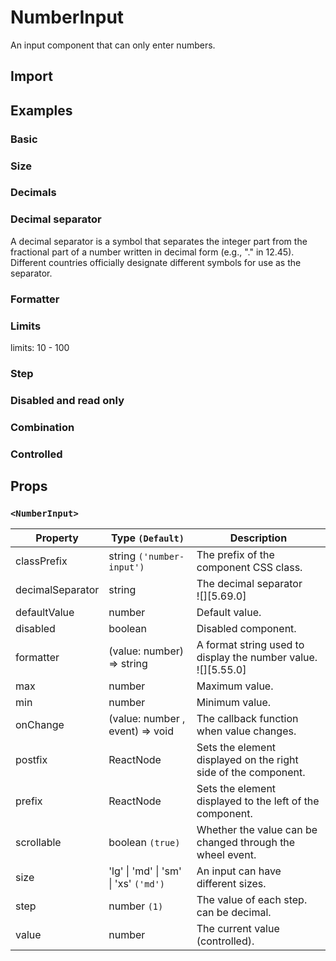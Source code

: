 # NumberInput

An input component that can only enter numbers.

## Import

<!--{include:<import-guide>}-->

## Examples

### Basic

<!--{include:`basic.md`}-->

### Size

<!--{include:`size.md`}-->

### Decimals

<!--{include:`decimals.md`}-->

### Decimal separator

A decimal separator is a symbol that separates the integer part from the fractional part of a number written in decimal form (e.g., "." in 12.45). Different countries officially designate different symbols for use as the separator.

<!--{include:`decimal-separator.md`}-->

### Formatter

<!--{include:`formatter.md`}-->

### Limits

limits: 10 - 100

<!--{include:`max-min.md`}-->

### Step

<!--{include:`step.md`}-->

### Disabled and read only

<!--{include:`disabled.md`}-->

### Combination

<!--{include:`combination.md`}-->

### Controlled

<!--{include:`controlled.md`}-->

## Props

### `<NumberInput>`

| Property         | Type `(Default)`                      | Description                                                        |
| ---------------- | ------------------------------------- | ------------------------------------------------------------------ |
| classPrefix      | string `('number-input')`             | The prefix of the component CSS class.                             |
| decimalSeparator | string                                | The decimal separator <br/>![][5.69.0]                             |
| defaultValue     | number                                | Default value.                                                     |
| disabled         | boolean                               | Disabled component.                                                |
| formatter        | (value: number) => string             | A format string used to display the number value. <br/>![][5.55.0] |
| max              | number                                | Maximum value.                                                     |
| min              | number                                | Minimum value.                                                     |
| onChange         | (value: number , event) => void       | The callback function when value changes.                          |
| postfix          | ReactNode                             | Sets the element displayed on the right side of the component.     |
| prefix           | ReactNode                             | Sets the element displayed to the left of the component.           |
| scrollable       | boolean `(true)`                      | Whether the value can be changed through the wheel event.          |
| size             | 'lg' \| 'md' \| 'sm' \| 'xs' `('md')` | An input can have different sizes.                                 |
| step             | number `(1)`                          | The value of each step. can be decimal.                            |
| value            | number                                | The current value (controlled).                                    |
